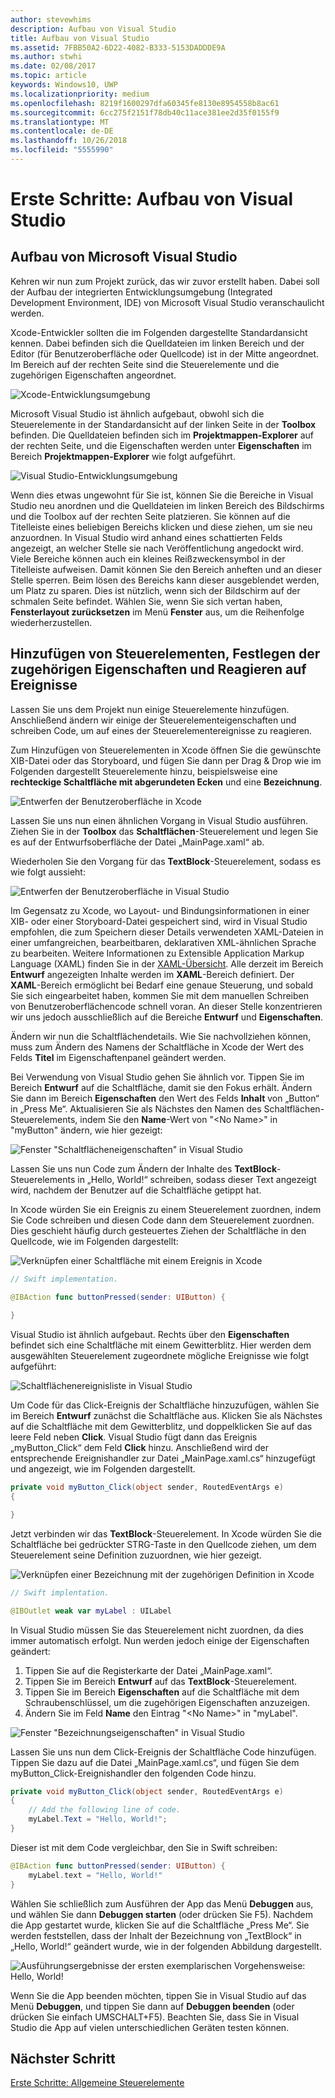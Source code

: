 ```yaml
---
author: stevewhims
description: Aufbau von Visual Studio
title: Aufbau von Visual Studio
ms.assetid: 7FBB50A2-6D22-4082-B333-5153DADDDE9A
ms.author: stwhi
ms.date: 02/08/2017
ms.topic: article
keywords: Windows10, UWP
ms.localizationpriority: medium
ms.openlocfilehash: 8219f1600297dfa60345fe8130e8954558b8ac61
ms.sourcegitcommit: 6cc275f2151f78db40c11ace381ee2d35f0155f9
ms.translationtype: MT
ms.contentlocale: de-DE
ms.lasthandoff: 10/26/2018
ms.locfileid: "5555990"
---
```

# <a name="getting-started-getting-around-in-visual-studio"></a>Erste Schritte: Aufbau von Visual Studio


## <a name="getting-around-in-microsoft-visual-studio"></a>Aufbau von Microsoft Visual Studio

Kehren wir nun zum Projekt zurück, das wir zuvor erstellt haben. Dabei soll der Aufbau der integrierten Entwicklungsumgebung (Integrated Development Environment, IDE) von Microsoft Visual Studio veranschaulicht werden.

Xcode-Entwickler sollten die im Folgenden dargestellte Standardansicht kennen. Dabei befinden sich die Quelldateien im linken Bereich und der Editor (für Benutzeroberfläche oder Quellcode) ist in der Mitte angeordnet. Im Bereich auf der rechten Seite sind die Steuerelemente und die zugehörigen Eigenschaften angeordnet.

![Xcode-Entwicklungsumgebung](images/ios-to-uwp/xcode-ide.png)

Microsoft Visual Studio ist ähnlich aufgebaut, obwohl sich die Steuerelemente in der Standardansicht auf der linken Seite in der **Toolbox** befinden. Die Quelldateien befinden sich im **Projektmappen-Explorer** auf der rechten Seite, und die Eigenschaften werden unter **Eigenschaften** im Bereich **Projektmappen-Explorer** wie folgt aufgeführt.

![Visual Studio-Entwicklungsumgebung](images/ios-to-uwp/vs-ide.png)

Wenn dies etwas ungewohnt für Sie ist, können Sie die Bereiche in Visual Studio neu anordnen und die Quelldateien im linken Bereich des Bildschirms und die Toolbox auf der rechten Seite platzieren. Sie können auf die Titelleiste eines beliebigen Bereichs klicken und diese ziehen, um sie neu anzuordnen. In Visual Studio wird anhand eines schattierten Felds angezeigt, an welcher Stelle sie nach Veröffentlichung angedockt wird. Viele Bereiche können auch ein kleines Reißzweckensymbol in der Titelleiste aufweisen. Damit können Sie den Bereich anheften und an dieser Stelle sperren. Beim lösen des Bereichs kann dieser ausgeblendet werden, um Platz zu sparen. Dies ist nützlich, wenn sich der Bildschirm auf der schmalen Seite befindet. Wählen Sie, wenn Sie sich vertan haben, **Fensterlayout zurücksetzen** im Menü **Fenster** aus, um die Reihenfolge wiederherzustellen.

## <a name="adding-controls-setting-their-properties-and-responding-to-events"></a>Hinzufügen von Steuerelementen, Festlegen der zugehörigen Eigenschaften und Reagieren auf Ereignisse

Lassen Sie uns dem Projekt nun einige Steuerelemente hinzufügen. Anschließend ändern wir einige der Steuerelementeigenschaften und schreiben Code, um auf eines der Steuerelementereignisse zu reagieren.

Zum Hinzufügen von Steuerelementen in Xcode öffnen Sie die gewünschte XIB-Datei oder das Storyboard, und fügen Sie dann per Drag & Drop wie im Folgenden dargestellt Steuerelemente hinzu, beispielsweise eine **rechteckige Schaltfläche mit abgerundeten Ecken** und eine **Bezeichnung**.

![Entwerfen der Benutzeroberfläche in Xcode](images/ios-to-uwp/xcode-add-button-label.png)

Lassen Sie uns nun einen ähnlichen Vorgang in Visual Studio ausführen. Ziehen Sie in der **Toolbox** das **Schaltflächen**-Steuerelement und legen Sie es auf der Entwurfsoberfläche der Datei „MainPage.xaml“ ab.

Wiederholen Sie den Vorgang für das **TextBlock**-Steuerelement, sodass es wie folgt aussieht:

![Entwerfen der Benutzeroberfläche in Visual Studio](images/ios-to-uwp/vs-add-button-label.png)

Im Gegensatz zu Xcode, wo Layout- und Bindungsinformationen in einer XIB- oder einer Storyboard-Datei gespeichert sind, wird in Visual Studio empfohlen, die zum Speichern dieser Details verwendeten XAML-Dateien in einer umfangreichen, bearbeitbaren, deklarativen XML-ähnlichen Sprache zu bearbeiten. Weitere Informationen zu Extensible Application Markup Language (XAML) finden Sie in der [XAML-Übersicht](https://msdn.microsoft.com/library/windows/apps/mt185595). Alle derzeit im Bereich **Entwurf** angezeigten Inhalte werden im **XAML**-Bereich definiert. Der **XAML**-Bereich ermöglicht bei Bedarf eine genaue Steuerung, und sobald Sie sich eingearbeitet haben, kommen Sie mit dem manuellen Schreiben von Benutzeroberflächencode schnell voran. An dieser Stelle konzentrieren wir uns jedoch ausschließlich auf die Bereiche **Entwurf** und **Eigenschaften**.

Ändern wir nun die Schaltflächendetails. Wie Sie nachvollziehen können, muss zum Ändern des Namens der Schaltfläche in Xcode der Wert des Felds **Titel** im Eigenschaftenpanel geändert werden.

Bei Verwendung von Visual Studio gehen Sie ähnlich vor. Tippen Sie im Bereich **Entwurf** auf die Schaltfläche, damit sie den Fokus erhält. Ändern Sie dann im Bereich **Eigenschaften** den Wert des Felds **Inhalt** von „Button“ in „Press Me“. Aktualisieren Sie als Nächstes den Namen des Schaltflächen-Steuerelements, indem Sie den **Name**-Wert von "&lt;No Name&gt;" in "myButton" ändern, wie hier gezeigt:

![Fenster "Schaltflächeneigenschaften" in Visual Studio](images/ios-to-uwp/vs-button-properties.png)

Lassen Sie uns nun Code zum Ändern der Inhalte des **TextBlock**-Steuerelements in „Hello, World!“ schreiben, sodass dieser Text angezeigt wird, nachdem der Benutzer auf die Schaltfläche getippt hat.

In Xcode würden Sie ein Ereignis zu einem Steuerelement zuordnen, indem Sie Code schreiben und diesen Code dann dem Steuerelement zuordnen. Dies geschieht häufig durch gesteuertes Ziehen der Schaltfläche in den Quellcode, wie im Folgenden dargestellt:

![Verknüpfen einer Schaltfläche mit einem Ereignis in Xcode](images/ios-to-uwp/xcode-add-button-event.png)

```swift
// Swift implementation.

@IBAction func buttonPressed(sender: UIButton) {
    
}
```

Visual Studio ist ähnlich aufgebaut. Rechts über den **Eigenschaften** befindet sich eine Schaltfläche mit einem Gewitterblitz. Hier werden dem ausgewählten Steuerelement zugeordnete mögliche Ereignisse wie folgt aufgeführt:

![Schaltflächenereignisliste in Visual Studio](images/ios-to-uwp/vs-button-event.png)

Um Code für das Click-Ereignis der Schaltfläche hinzuzufügen, wählen Sie im Bereich **Entwurf** zunächst die Schaltfläche aus. Klicken Sie als Nächstes auf die Schaltfläche mit dem Gewitterblitz, und doppelklicken Sie auf das leere Feld neben **Click**. Visual Studio fügt dann das Ereignis „myButton\_Click“ dem Feld **Click** hinzu. Anschließend wird der entsprechende Ereignishandler zur Datei „MainPage.xaml.cs“ hinzugefügt und angezeigt, wie im Folgenden dargestellt.

```csharp
private void myButton_Click(object sender, RoutedEventArgs e)
{

}
```

Jetzt verbinden wir das **TextBlock**-Steuerelement. In Xcode würden Sie die Schaltfläche bei gedrückter STRG-Taste in den Quellcode ziehen, um dem Steuerelement seine Definition zuzuordnen, wie hier gezeigt.

![Verknüpfen einer Bezeichnung mit der zugehörigen Definition in Xcode](images/ios-to-uwp/xcode-add-button-reference.png)

```swift
// Swift implentation.

@IBOutlet weak var myLabel : UILabel
```

In Visual Studio müssen Sie das Steuerelement nicht zuordnen, da dies immer automatisch erfolgt. Nun werden jedoch einige der Eigenschaften geändert:

1.  Tippen Sie auf die Registerkarte der Datei „MainPage.xaml“.
2.  Tippen Sie im Bereich **Entwurf** auf das **TextBlock**-Steuerelement.
3.  Tippen Sie im Bereich **Eigenschaften** auf die Schaltfläche mit dem Schraubenschlüssel, um die zugehörigen Eigenschaften anzuzeigen.
4.  Ändern Sie im Feld **Name** den Eintrag "&lt;No Name&gt;" in "myLabel".

![Fenster "Bezeichnungseigenschaften" in Visual Studio](images/ios-to-uwp/vs-label-properties.png)

Lassen Sie uns nun dem Click-Ereignis der Schaltfläche Code hinzufügen. Tippen Sie dazu auf die Datei „MainPage.xaml.cs“, und fügen Sie dem myButton\_Click-Ereignishandler den folgenden Code hinzu.

```csharp
private void myButton_Click(object sender, RoutedEventArgs e)
{
    // Add the following line of code.    
    myLabel.Text = "Hello, World!";
}
```

Dieser ist mit dem Code vergleichbar, den Sie in Swift schreiben:

```swift
@IBAction func buttonPressed(sender: UIButton) {
    myLabel.text = "Hello, World!"
}
```

Wählen Sie schließlich zum Ausführen der App das Menü **Debuggen** aus, und wählen Sie dann **Debuggen starten** (oder drücken Sie F5). Nachdem die App gestartet wurde, klicken Sie auf die Schaltfläche „Press Me“. Sie werden feststellen, dass der Inhalt der Bezeichnung von „TextBlock“ in „Hello, World!“ geändert wurde, wie in der folgenden Abbildung dargestellt.

![Ausführungsergebnisse der ersten exemplarischen Vorgehensweise: Hello, World!](images/ios-to-uwp/vs-hello-world.png)

Wenn Sie die App beenden möchten, tippen Sie in Visual Studio auf das Menü **Debuggen**, und tippen Sie dann auf **Debuggen beenden** (oder drücken Sie einfach UMSCHALT+F5). Beachten Sie, dass Sie in Visual Studio die App auf vielen unterschiedlichen Geräten testen können.

## <a name="next-step"></a>Nächster Schritt

[Erste Schritte: Allgemeine Steuerelemente](getting-started-common-controls.md)

